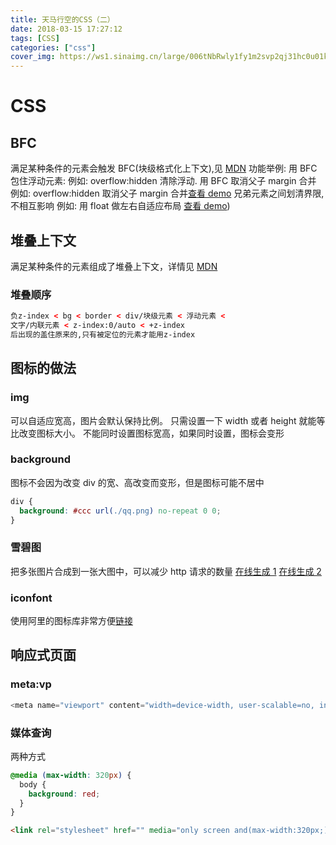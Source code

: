 ```yaml
---
title: 天马行空的CSS（二）
date: 2018-03-15 17:27:12
tags: [CSS]
categories: ["css"]
cover_img: https://ws1.sinaimg.cn/large/006tNbRwly1fy1m2svp2qj31hc0u01kx.jpg
---
```


# CSS

## BFC

满足某种条件的元素会触发 BFC(块级格式化上下文),见 [MDN](https://developer.mozilla.org/zh-CN/docs/Web/Guide/CSS/Block_formatting_context)
功能举例:
用 BFC 包住浮动元素:
例如: overflow:hidden 清除浮动.
用 BFC 取消父子 margin 合并
例如: overflow:hidden 取消父子 margin 合并[查看 demo](http://jsbin.com/conulod/1/edit?html,css,js,output)
兄弟元素之间划清界限,不相互影响
例如: 用 float 做左右自适应布局 [查看 demo](http://js.jirengu.com/loyobireze/1/edit))

<!--more-->

## 堆叠上下文

满足某种条件的元素组成了堆叠上下文，详情见 [MDN](https://developer.mozilla.org/zh-CN/docs/Web/Guide/CSS/Understanding_z_index/The_stacking_context)

### 堆叠顺序

```html
负z-index < bg < border < div/块级元素 < 浮动元素 <
文字/内联元素 < z-index:0/auto < +z-index
后出现的盖住原来的,只有被定位的元素才能用z-index
```

## 图标的做法

### img

可以自适应宽高，图片会默认保持比例。
只需设置一下 width 或者 height 就能等比改变图标大小。
不能同时设置图标宽高，如果同时设置，图标会变形

### background

图标不会因为改变 div 的宽、高改变而变形，但是图标可能不居中

```css
div {
  background: #ccc url(./qq.png) no-repeat 0 0;
}
```

### 雪碧图

把多张图片合成到一张大图中，可以减少 http 请求的数量
[在线生成 1](https://www.toptal.com/developers/css/sprite-generator)
[在线生成 2](http://css.spritegen.com/)

### iconfont

使用阿里的图标库非常方便[链接](http://iconfont.cn/)

## 响应式页面

### meta:vp

```javascript
<meta name="viewport" content="width=device-width, user-scalable=no, initial-scale=1.0, maximum-scale=1.0, minimum-scale=1.0">
```

### 媒体查询

两种方式

```css
@media (max-width: 320px) {
  body {
    background: red;
  }
}
```

```html
<link rel="stylesheet" href="" media="only screen and(max-width:320px;)">
```
